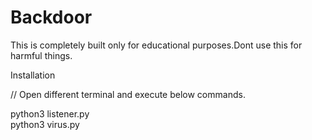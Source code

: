 # Backdoor
This is completely built only for educational purposes.Dont use this for harmful things.

Installation

 //  Open different terminal and execute below commands.
 
python3 listener.py  
python3 virus.py  
